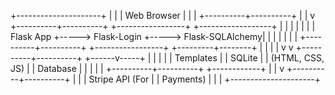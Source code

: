 +---------------------+
|                     |
|     Web Browser     |
|                     |
+----------+----------+
           |
           |
           v
+----------+----------+     +-----------------+     +------------------+
|                     |     |                 |     |                  |
|     Flask App       +----->  Flask-Login   +----->  Flask-SQLAlchemy|
|                     |     |                 |     |                  |
+----------+----------+     +-----------------+     +---------+--------+
           |                                          |
           |                                          |
           v                                          v
+----------+----------+                        +------v-----+
|                     |                        |            |
|     Templates       |                        |   SQLite   |
|  (HTML, CSS, JS)    |                        |  Database  |
|                     |                        |            |
+----------+----------+                        +------------+
           |
           |
           v
+----------+----------+
|                     |
|   Stripe API (For   |
|    Payments)        |
|                     |
+---------------------+
